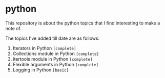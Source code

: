 # python 

This repository is about the python topics that I find interesting to make a note of.

The topics I've added till date are as follows:
1. Iterators in Python `[complete]`
2. Collections module in Python `[complete]`
3. itertools module in Python `[complete]`
4. Flexible arguments in Python `[complete]`
5. Logging in Python `[basic]`
